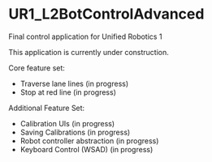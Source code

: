 # UR1_L2BotControlAdvanced
Final control application for Unified Robotics 1

This application is currently under construction.

Core feature set:
- Traverse lane lines (in progress)
- Stop at red line (in progress)

Additional Feature Set:
- Calibration UIs (in progress)
- Saving Calibrations (in progress)
- Robot controller abstraction (in progress)
- Keyboard Control (WSAD) (in progress)
